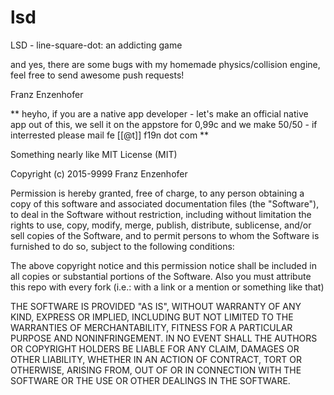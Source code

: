 # lsd
LSD - line-square-dot: an addicting game

and yes, there are some bugs with my homemade physics/collision engine, feel free to send awesome push requests! 

Franz Enzenhofer

** heyho, if you are a native app developer - let's make an official native app out of this, we sell it on the appstore for 0,99c and we make 50/50 - if interrested please mail fe [[@t]] f19n dot com **



Something nearly like MIT License (MIT)

Copyright (c) 2015-9999 Franz Enzenhofer

Permission is hereby granted, free of charge, to any person obtaining a copy
of this software and associated documentation files (the "Software"), to deal
in the Software without restriction, including without limitation the rights
to use, copy, modify, merge, publish, distribute, sublicense, and/or sell
copies of the Software, and to permit persons to whom the Software is
furnished to do so, subject to the following conditions:

The above copyright notice and this permission notice shall be included in
all copies or substantial portions of the Software. Also you must attribute 
this repo with every fork (i.e.: with a link or a mention or something like that)

THE SOFTWARE IS PROVIDED "AS IS", WITHOUT WARRANTY OF ANY KIND, EXPRESS OR
IMPLIED, INCLUDING BUT NOT LIMITED TO THE WARRANTIES OF MERCHANTABILITY,
FITNESS FOR A PARTICULAR PURPOSE AND NONINFRINGEMENT. IN NO EVENT SHALL THE
AUTHORS OR COPYRIGHT HOLDERS BE LIABLE FOR ANY CLAIM, DAMAGES OR OTHER
LIABILITY, WHETHER IN AN ACTION OF CONTRACT, TORT OR OTHERWISE, ARISING FROM,
OUT OF OR IN CONNECTION WITH THE SOFTWARE OR THE USE OR OTHER DEALINGS IN
THE SOFTWARE.
